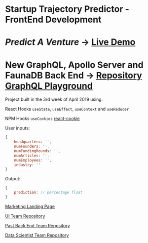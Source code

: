 # Startup Trajectory Predictor - FrontEnd Development

# _Predict A Venture_ -> [Live Demo](https://predict-a-venture.netlify.com/)

# New GraphQL, Apollo Server and FaunaDB Back End -> [Repository](https://github.com/chrisipanaque/graphql-backend-startup-success-predictor) [GraphQL Playground](https://graphql-backend-startup.herokuapp.com/)

Project built in the 3rd week of April 2019 using:

React Hooks `useState`, `useEffect`, `useContext` and `useReducer`

NPM Hooks `useCookies` [react-cookie](https://www.npmjs.com/package/react-cookie)

User inputs:

```js
{
    headquarters: '',
    numFounders: '',
    numFundingRounds: '',
    numArticles: '',
    numEmployees: '',
    industry: ''
}
```

Output:

```js
{
    prediction: // percentage float
}
```

[Marketing Landing Page](https://bw-startup.github.io/User_Interface/)

[UI Team Repository](https://github.com/bw-startup/User_Interface)

[Past Back End Team Repository](https://github.com/bw-startup/Backend)

[Data Scientist Team Repository](https://github.com/bw-startup/Data_Science)
